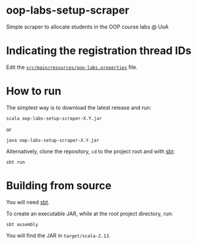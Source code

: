 # oop-labs-setup-scraper
Simple scraper to allocate students in the OOP course labs @ UoA

# Indicating the registration thread IDs
Edit the [`src/main/resources/oop-labs.properties`](https://github.com/errikos/oop-labs-setup-scraper/blob/master/src/main/resources/oop-labs.properties) file.

# How to run
The simplest way is to download the latest release and run:
```
scala oop-labs-setup-scraper-X.Y.jar
```
or
```
java oop-labs-setup-scraper-X.Y.jar
```

Alternatively, clone the repository, `cd` to the project root and with [sbt](https://www.scala-sbt.org/):
```
sbt run
```

# Building from source
You will need [sbt](https://www.scala-sbt.org/).

To create an executable JAR, while at the root project directory, run:
```
sbt assembly
```
You will find the JAR in `target/scala-2.13`.
